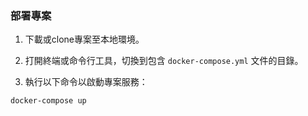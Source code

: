 ### 部署專案

1. 下載或clone專案至本地環境。

2. 打開終端或命令行工具，切換到包含 `docker-compose.yml` 文件的目錄。

3. 執行以下命令以啟動專案服務：

```bash
docker-compose up
